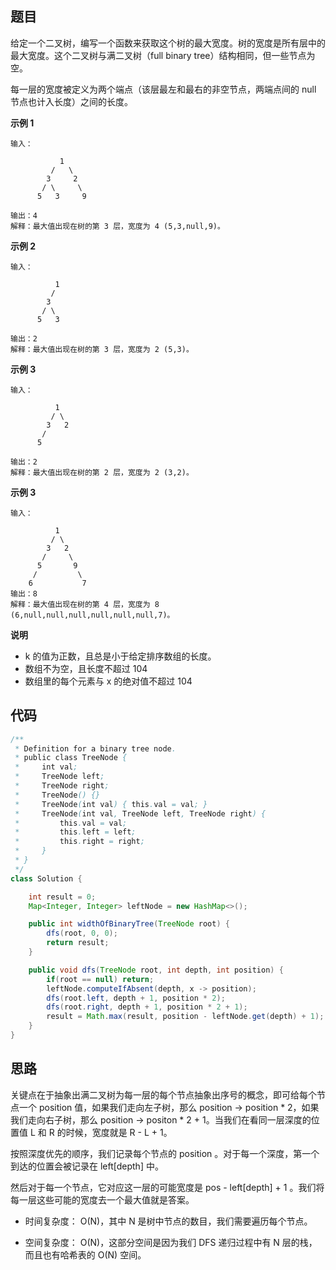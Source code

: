 ## 题目
给定一个二叉树，编写一个函数来获取这个树的最大宽度。树的宽度是所有层中的最大宽度。这个二叉树与满二叉树（full binary tree）结构相同，但一些节点为空。

每一层的宽度被定义为两个端点（该层最左和最右的非空节点，两端点间的 null 节点也计入长度）之间的长度。

**示例 1**
```
输入：

           1
         /   \
        3     2
       / \     \  
      5   3     9 

输出：4
解释：最大值出现在树的第 3 层，宽度为 4 (5,3,null,9)。
```

**示例 2**
```
输入：

          1
         /  
        3    
       / \       
      5   3     

输出：2
解释：最大值出现在树的第 3 层，宽度为 2 (5,3)。
```

**示例 3**
```
输入：

          1
         / \
        3   2 
       /        
      5      

输出：2
解释：最大值出现在树的第 2 层，宽度为 2 (3,2)。
```

**示例 3**
```
输入：

          1
         / \
        3   2
       /     \  
      5       9 
     /         \
    6           7
输出：8
解释：最大值出现在树的第 4 层，宽度为 8 (6,null,null,null,null,null,null,7)。
```

**说明**

* k 的值为正数，且总是小于给定排序数组的长度。
* 数组不为空，且长度不超过 104
* 数组里的每个元素与 x 的绝对值不超过 104

## 代码
```Java
/**
 * Definition for a binary tree node.
 * public class TreeNode {
 *     int val;
 *     TreeNode left;
 *     TreeNode right;
 *     TreeNode() {}
 *     TreeNode(int val) { this.val = val; }
 *     TreeNode(int val, TreeNode left, TreeNode right) {
 *         this.val = val;
 *         this.left = left;
 *         this.right = right;
 *     }
 * }
 */
class Solution {

    int result = 0;
    Map<Integer, Integer> leftNode = new HashMap<>();

    public int widthOfBinaryTree(TreeNode root) {
        dfs(root, 0, 0);
        return result;
    }

    public void dfs(TreeNode root, int depth, int position) {
        if(root == null) return;
        leftNode.computeIfAbsent(depth, x -> position);
        dfs(root.left, depth + 1, position * 2);
        dfs(root.right, depth + 1, position * 2 + 1);
        result = Math.max(result, position - leftNode.get(depth) + 1);
    }
}
```

## 思路

关键点在于抽象出满二叉树为每一层的每个节点抽象出序号的概念，即可给每个节点一个 position 值，如果我们走向左子树，那么 position -> position * 2，如果我们走向右子树，那么 position -> positon * 2 + 1。当我们在看同一层深度的位置值 L 和 R 的时候，宽度就是 R - L + 1。

按照深度优先的顺序，我们记录每个节点的 position 。对于每一个深度，第一个到达的位置会被记录在 left[depth] 中。

然后对于每一个节点，它对应这一层的可能宽度是 pos - left[depth] + 1 。我们将每一层这些可能的宽度去一个最大值就是答案。

* 时间复杂度： O(N)，其中 N 是树中节点的数目，我们需要遍历每个节点。

* 空间复杂度： O(N)，这部分空间是因为我们 DFS 递归过程中有 N 层的栈，而且也有哈希表的 O(N) 空间。